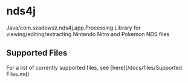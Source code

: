 # nds4j
Java/com.szadowsz.nds4j.app.Processing Library for viewing/editing/extracting Nintendo Nitro and Pokemon NDS files

## Supported Files
For a list of currently supported files, see [here](/docs/files/Supported Files.md)